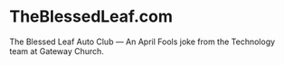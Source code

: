 TheBlessedLeaf.com
==============

The Blessed Leaf Auto Club — An April Fools joke from the Technology team at Gateway Church.
